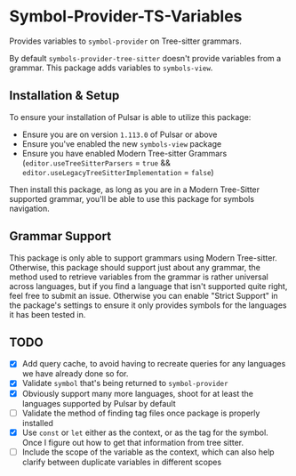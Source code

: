 # Symbol-Provider-TS-Variables

Provides variables to `symbol-provider` on Tree-sitter grammars.

By default `symbols-provider-tree-sitter` doesn't provide variables from a grammar. This package adds variables to `symbols-view`.

## Installation & Setup

To ensure your installation of Pulsar is able to utilize this package:
  * Ensure you are on version `1.113.0` of Pulsar or above
  * Ensure you've enabled the new `symbols-view` package
  * Ensure you have enabled Modern Tree-sitter Grammars (`editor.useTreeSitterParsers` = `true` && `editor.useLegacyTreeSitterImplementation` = `false`)

Then install this package, as long as you are in a Modern Tree-Sitter supported grammar, you'll be able to use this package for symbols navigation.

## Grammar Support

This package is only able to support grammars using Modern Tree-sitter.
Otherwise, this package should support just about any grammar, the method used to retrieve variables from the grammar is rather universal across languages, but if you find a language that isn't supported quite right, feel free to submit an issue. Otherwise you can enable "Strict Support" in the package's settings to ensure it only provides symbols for the languages it has been tested in.

## TODO

  * [X] Add query cache, to avoid having to recreate queries for any languages we have already done so for.
  * [X] Validate `symbol` that's being returned to `symbol-provider`
  * [X] Obviously support many more languages, shoot for at least the languages supported by Pulsar by default
  * [ ] Validate the method of finding tag files once package is properly installed
  * [X] Use `const` or `let` either as the context, or as the tag for the symbol. Once I figure out how to get that information from tree sitter.
  * [ ] Include the scope of the variable as the context, which can also help clarify between duplicate variables in different scopes
